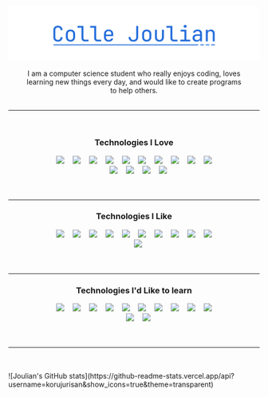 ![Colle Joulian](./assets/name.svg)

<p align="center" style="margin: 0 2rem;">
    I am a computer science student who really enjoys coding, loves learning new things every day, and would like to create programs to help others.
</p>
<br />
<hr />
<br />
<div align="center">
    <h3>Technologies I Love</h3>
    <div align="center" style="margin: 0 6rem;">
        <a href="https://react.dev/"><img src="https://skillicons.dev/icons?i=react" /></a>ㅤ
        <a href="https://www.arduino.cc/"><img src="https://skillicons.dev/icons?i=arduino" /></a>ㅤ
        <a href="https://www.typescriptlang.org/"><img src="https://skillicons.dev/icons?i=typescript" /></a>ㅤ
        <a href="https://en.wikipedia.org/wiki/JavaScript"><img src="https://skillicons.dev/icons?i=js" /></a>ㅤ
        <a href="https://en.wikipedia.org/wiki/HTML"><img src="https://skillicons.dev/icons?i=html" /></a>ㅤ
        <a href="https://en.wikipedia.org/wiki/CSS"><img src="https://skillicons.dev/icons?i=css" /></a>ㅤ
        <a href="https://nextjs.org/"><img src="https://skillicons.dev/icons?i=nextjs" /></a>ㅤ
        <a href="https://tailwindcss.com/"><img src="https://skillicons.dev/icons?i=tailwindcss" /></a>ㅤ
        <a href="https://vscodium.com/"><img src="https://skillicons.dev/icons?i=vscodium" /></a>ㅤ
        <a href="https://en.wikipedia.org/wiki/Linux"><img src="https://skillicons.dev/icons?i=linux" /></a>ㅤ
        <a href="https://www.mongodb.com/"><img src="https://skillicons.dev/icons?i=mongodb" /></a>ㅤ
        <a href="https://www.figma.com/"><img src="https://skillicons.dev/icons?i=figma" /></a>ㅤ
        <a href="https://pnpm.io/"><img src="https://skillicons.dev/icons?i=pnpm" /></a>ㅤ
        <a href="https://www.markdownguide.org/"><img src="https://skillicons.dev/icons?i=md" /></a>
    </div>
</div>
<br />
<br />
<hr />
<div align="center">
    <h3>Technologies I Like</h3>
    <div align="center" style="margin: 0 6rem;">
        <a href=""><img src="https://skillicons.dev/icons?i=svelte" /></a>ㅤ
        <a href=""><img src="https://skillicons.dev/icons?i=rust" /></a>ㅤ
        <a href=""><img src="https://skillicons.dev/icons?i=sass" /></a>ㅤ
        <a href=""><img src="https://skillicons.dev/icons?i=py" /></a>ㅤ
        <a href=""><img src="https://skillicons.dev/icons?i=obsidian" /></a>ㅤ
        <a href=""><img src="https://skillicons.dev/icons?i=nodejs" /></a>ㅤ
        <a href=""><img src="https://skillicons.dev/icons?i=lua" /></a>ㅤ
        <a href=""><img src="https://skillicons.dev/icons?i=npm" /></a>ㅤ
        <a href=""><img src="https://skillicons.dev/icons?i=mysql" /></a>ㅤ
        <a href=""><img src="https://skillicons.dev/icons?i=github" /></a>ㅤ
        <a href=""><img src="https://skillicons.dev/icons?i=discordjs" /></a>
    </div>
</div>
<br />
<br />
<hr />
<div align="center">
    <h3>Technologies I'd Like to learn</h3>
    <div align="center" style="margin: 0 6rem;">
        <a href=""><img src="https://skillicons.dev/icons?i=php" /></a>ㅤ
        <a href=""><img src="https://skillicons.dev/icons?i=threejs" /></a>ㅤ
        <a href=""><img src="https://skillicons.dev/icons?i=zig" /></a>ㅤ
        <a href=""><img src="https://skillicons.dev/icons?i=docker" /></a>ㅤ
        <a href=""><img src="https://skillicons.dev/icons?i=arch" /></a>ㅤ
        <a href=""><img src="https://skillicons.dev/icons?i=bash" /></a>ㅤ
        <a href=""><img src="https://skillicons.dev/icons?i=bun" /></a>ㅤ
        <a href=""><img src="https://skillicons.dev/icons?i=arch" /></a>ㅤ
        <a href=""><img src="https://skillicons.dev/icons?i=gitlab" /></a>ㅤ
        <a href=""><img src="https://skillicons.dev/icons?i=java" /></a>ㅤ
        <a href=""><img src="https://skillicons.dev/icons?i=neovim" /></a>ㅤ
        <a href=""><img src="https://skillicons.dev/icons?i=tauri" /></a>
    </div>
</div>
<br />
<br />
<hr />
<br />
<br />
![Joulian's GitHub stats](https://github-readme-stats.vercel.app/api?username=korujurisan&show_icons=true&theme=transparent)